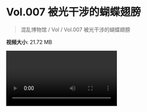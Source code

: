 # Vol.007 被光干涉的蝴蝶翅膀

> 混乱博物馆 / Vol / Vol.007 被光干涉的蝴蝶翅膀

**视频大小**: 21.72 MB

<div class="video"><video src="https://file.hsyhx.top/archive/混乱博物馆/Vol/007.mp4" controls preload>🤔 您的浏览器不支持 video 标签</video></div>